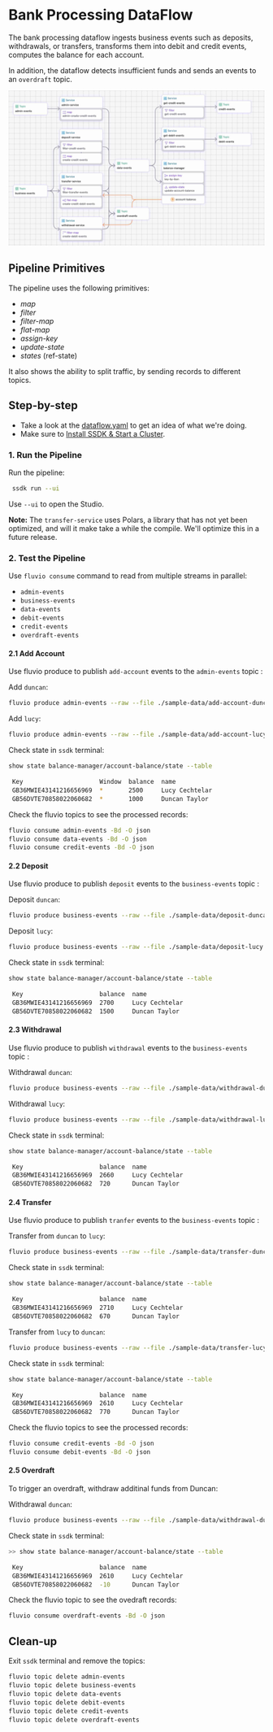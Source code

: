 # Bank Processing DataFlow

The bank processing dataflow ingests business events such as deposits, withdrawals, or transfers, transforms them into debit and credit events, computes the balance for each account.  

In addition, the dataflow detects insufficient funds and sends an events to an `overdraft` topic.


<p align="center">
 <img width="700" src="img/bank-processing.jpg">
</p>

## Pipeline Primitives

The pipeline uses the following primitives:

* _map_
* _filter_
* _filter-map_
* _flat-map_
* _assign-key_
* _update-state_
* _states_ (ref-state)

It also shows the ability to split traffic, by sending records to different topics.


## Step-by-step

* Take a look at the [dataflow.yaml](./dataflow.yaml) to get an idea of what we're doing.
* Make sure to [Install SSDK & Start a Cluster].

### 1. Run the Pipeline

Run the pipeline:

```bash
 ssdk run --ui
```

Use `--ui` to open the Studio.

**Note:** The `transfer-service` uses Polars, a library that has not yet been optimized, and will it make take a while the compile. We'll optimize this in a future release.


### 2. Test the Pipeline

Use `fluvio consume` command to read from multiple streams in parallel:

* `admin-events`
* `business-events`
* `data-events`
* `debit-events`
* `credit-events`
* `overdraft-events`


#### 2.1 Add Account

Use fluvio produce to publish `add-account` events to the `admin-events` topic :

Add `duncan`:

```bash 
fluvio produce admin-events --raw --file ./sample-data/add-account-duncan.json
```

Add `lucy`:

```bash
fluvio produce admin-events --raw --file ./sample-data/add-account-lucy.json
```

Check state in `ssdk` terminal:

```bash
show state balance-manager/account-balance/state --table
```

```bash
 Key                     Window  balance  name     
 GB36MWIE43141216656969  *       2500     Lucy Cechtelar
 GB56DVTE70858022060682  *       1000     Duncan Taylor

```

Check the fluvio topics to see the processed records: 

```bash
fluvio consume admin-events -Bd -O json
fluvio consume data-events -Bd -O json
fluvio consume credit-events -Bd -O json
```

#### 2.2 Deposit

Use fluvio produce to publish `deposit` events to the `business-events` topic :

Deposit `duncan`:

```bash
fluvio produce business-events --raw --file ./sample-data/deposit-duncan.json
```

Deposit `lucy`:

```bash
fluvio produce business-events --raw --file ./sample-data/deposit-lucy.json
```

Check state in `ssdk` terminal:

```bash
show state balance-manager/account-balance/state --table
```

```bash
 Key                     balance  name           
 GB36MWIE43141216656969  2700     Lucy Cechtelar 
 GB56DVTE70858022060682  1500     Duncan Taylor  
```


#### 2.3 Withdrawal

Use fluvio produce to publish `withdrawal` events to the `business-events` topic :

Withdrawal `duncan`:

```bash
fluvio produce business-events --raw --file ./sample-data/withdrawal-duncan.json 
```

Withdrawal `lucy`:

```bash
fluvio produce business-events --raw --file ./sample-data/withdrawal-lucy.json  
```

Check state in `ssdk` terminal:

```bash
show state balance-manager/account-balance/state --table
```

```bash
 Key                     balance  name           
 GB36MWIE43141216656969  2660     Lucy Cechtelar 
 GB56DVTE70858022060682  720      Duncan Taylor  
```


#### 2.4 Transfer

Use fluvio produce to publish `tranfer` events to the `business-events` topic :

Transfer from `duncan` to `lucy`:

```bash
fluvio produce business-events --raw --file ./sample-data/transfer-duncan-to-lucy.json 
```

Check state in `ssdk` terminal:

```bash
show state balance-manager/account-balance/state --table
```

```bash
 Key                     balance  name           
 GB36MWIE43141216656969  2710     Lucy Cechtelar 
 GB56DVTE70858022060682  670      Duncan Taylor 
```

Transfer from `lucy` to `duncan`:

```bash
fluvio produce business-events --raw --file ./sample-data/transfer-lucy-to-duncan.json 
```

Check state in `ssdk` terminal:

```bash
show state balance-manager/account-balance/state --table
```

```bash
 Key                     balance  name           
 GB36MWIE43141216656969  2610     Lucy Cechtelar 
 GB56DVTE70858022060682  770      Duncan Taylor  
```

Check the fluvio topics to see the processed records: 

```bash
fluvio consume credit-events -Bd -O json
fluvio consume debit-events -Bd -O json
```

#### 2.5 Overdraft

To trigger an overdraft, withdraw additinal funds from Duncan:

Withdrawal `duncan`:

```bash
fluvio produce business-events --raw --file ./sample-data/withdrawal-duncan.json 
```

Check state in `ssdk` terminal:

```bash
>> show state balance-manager/account-balance/state --table
```

```bash
 Key                     balance  name           
 GB36MWIE43141216656969  2610     Lucy Cechtelar 
 GB56DVTE70858022060682  -10      Duncan Taylor  
```

Check the fluvio topic to see the ovedraft records:

```bash
fluvio consume overdraft-events -Bd -O json
```

## Clean-up

Exit `ssdk` terminal and remove the topics:

```bash
fluvio topic delete admin-events
fluvio topic delete business-events
fluvio topic delete data-events
fluvio topic delete debit-events
fluvio topic delete credit-events
fluvio topic delete overdraft-events
```

[Install SSDK & Start a Cluster]: /README.MD#prerequisites
